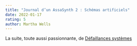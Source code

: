 ```yaml
---
title: "Journal d’un AssaSynth 2 : Schémas artificiels"
date: 2022-01-17
rating: 5
author: Martha Wells
---
```


La suite, toute aussi passionnante, de [Défaillances systèmes](/books/journal-assasynth-2)
